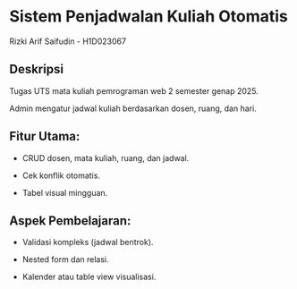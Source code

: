 # Sistem Penjadwalan Kuliah Otomatis 
Rizki Arif Saifudin - H1D023067
## Deskripsi 
Tugas UTS mata kuliah pemrograman web 2 semester genap 2025.

Admin mengatur jadwal kuliah berdasarkan dosen, ruang, dan hari.
 

## Fitur Utama:

- CRUD dosen, mata kuliah, ruang, dan jadwal.

- Cek konflik otomatis.

- Tabel visual mingguan.

## Aspek Pembelajaran:

- Validasi kompleks (jadwal bentrok).

- Nested form dan relasi.

- Kalender atau table view visualisasi.